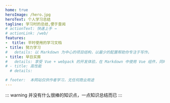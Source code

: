 ```yaml
---
home: true
heroImage: /hero.jpg
heroText: 个人学习总结
tagline: 学习时的总结,便于查阅
# actionText: 快速上手 →
# actionLink: /web/
features:
-  title: 平时使用的学习文档
- title: 努力学习
#   details: 以 Markdown 为中心的项目结构，以最少的配置帮助你专注于写作。
- title: 早日买房
#   details: 享受 Vue + webpack 的开发体验，在 Markdown 中使用 Vue 组件，同时可以使用 Vue 来开发自定义主题。
# - title: 高性能
  # details:

# footer:  本网站仅供作者学习，无任何商业用途
---
```


::: warning
并没有什么很棒的知识点，一点知识总结而已
:::

<!-- [晋ICP备20002100号-1 ](https://beian.miit.gov.cn/) -->
  <footerdata />

